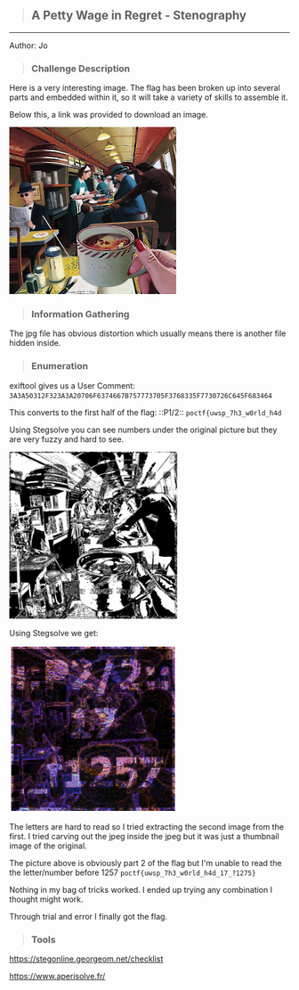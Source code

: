 > ## A Petty Wage in Regret - Stenography

---

Author: Jo


> ### Challenge Description


Here is a very interesting image. The flag has been broken up into several parts and embedded within it, so it will take a variety of skills to assemble it.

Below this, a link was provided to download an image.


<img height=300 src=DF2.jpg>


> ### Information Gathering


The jpg file has obvious distortion which usually means there is another file hidden inside.


> ### Enumeration


exiftool gives us a User Comment: `3A3A50312F323A3A20706F6374667B757773705F3768335F7730726C645F683464` 

This converts to the first half of the flag: ::P1/2:: `poctf{uwsp_7h3_w0rld_h4d`

Using Stegsolve you can see numbers under the original picture but they are very fuzzy and hard to see.


<img height=300 src=ds2fuzzy.png>


Using Stegsolve we get:


<img height=300 src=DS2.png>


The letters are hard to read so I tried extracting the second image from the first. I tried carving out the jpeg inside the jpeg but it was just a thumbnail image of the original.

The picture above is obviously part 2 of the flag but I'm unable to read the the letter/number before 1257 `poctf{uwsp_7h3_w0rld_h4d_17_?1275}`

Nothing in my bag of tricks worked. I ended up trying any combination I thought might work.

Through trial and error I finally got the flag.


> ### Tools


https://stegonline.georgeom.net/checklist

https://www.aperisolve.fr/